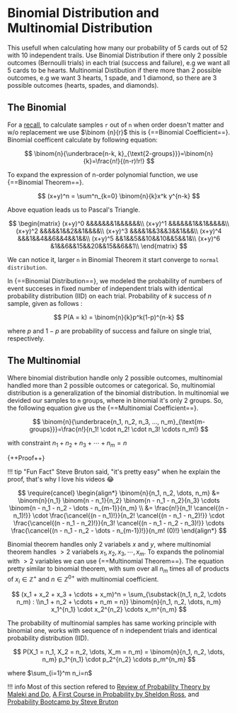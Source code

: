 # **Binomial Distribution and Multinomial Distribution**

This usefull when calculating how many our probability of 5 cards out of 52 with 10 independent trails. Use Binomial Distribution if there only 2 possible outcomes (Bernoulli trials) in each trial (success and failure), e.g we want all 5 cards to be hearts. Multinomial Distibution if there more than 2 possible outcomes, e.g we want 3 hearts, 1 spade, and 1 diamond, so there are 3 possible outcomes (hearts, spades, and diamonds).

## **The Binomial**

For a [recall](../intro_probs/), to calculate samples `r` out of `n` when order doesn't matter and w/o replacement we use $\binom {n}{r}$ this is {==Binomial Coefficient==}. Binomial coefficent calculate by following equation: 

$$
\binom{n}{\underbrace{n-k, k}_{\text{2-groups}}}=\binom{n}{k}=\frac{n!}{(n-r)!r!}
$$

To expand the expression of n-order polynomial function, we use {==Binomial Theorem==}.

$$
(x+y)^n = \sum^n_{k=0} \binom{n}{k}x^k y^{n-k}
$$

Above equation leads us to Pascal's Triangle.

$$
\begin{matrix}
(x+y)^0 &&&&&&&1&&&&&&\\
(x+y)^1 &&&&&&1&&1&&&&&\\
(x+y)^2 &&&&&1&&2&&1&&&&\\
(x+y)^3 &&&&1&&3&&3&&1&&&\\
(x+y)^4 &&&1&&4&&6&&4&&1&&\\
(x+y)^5 &&1&&5&&10&&10&&5&&1&\\
(x+y)^6 &1&&6&&15&&20&&15&&6&&1\\
\end{matrix}
$$

We can notice it, larger `n` in Binomial Theorem it start converge to `normal distribution`.

In {==Binomial Distribution==}, we modeled the probability of numbers of event succeses in fixed number of independent trials with identical probability distribution (IID) on each trial. Probability of $k$ success of $n$ sample, given as follows :

$$
P(A = k) = \binom{n}{k}p^k(1-p)^{n-k}
$$

where $p$ and $1-p$ are probability of success and failure on single trial, respectively.

## **The Multinomial**

Where binomial distribution handle only 2 possible outcomes, multinomial handled more than 2 possible outcomes or categorical. So, multinomial distribution is a generalization of the binomial distribution. In multinomial we devided our samples to `m` groups, where in binomial it's only 2 groups. So, the following equation give us the {==Multinomial Coefficient==}.

$$
\binom{n}{\underbrace{n_1, n_2, n_3, ..., n_m}_{\text{m-groups}}}=\frac{n!}{n_1! \cdot n_2! \cdot n_3! \cdots n_m!}
$$

with constraint $n_1 + n_2 + n_3 + \cdots + n_m = n$

{++Proof++}

!!! tip "Fun Fact"
    Steve Bruton said, "it's pretty easy" when he explain the proof, that's why I love his videos 😂

$$
\require{cancel}
\begin{align*}
\binom{n}{n_1, n_2, \dots, n_m} &= \binom{n}{n_1} \binom{n - n_1}{n_2} \binom{n - n_1 - n_2}{n_3} \cdots \binom{n - n_1 - n_2 - \dots - n_{m-1}}{n_m} \\
&= \frac{n!}{n_1! \cancel{(n - n_1)!}} \cdot \frac{\cancel{(n - n_1)!}}{n_2! \cancel{(n - n_1 - n_2)!}} \cdot \frac{\cancel{(n - n_1 - n_2)!}}{n_3! \cancel{(n - n_1 - n_2 - n_3)!}} \cdots \frac{\cancel{(n - n_1 - n_2 - \dots - n_{m-1})!}}{n_m! (0)!}
\end{align*}
$$

Binomial theorem handles only 2 variabels $x$ and $y$, where multinomial theorem handles $>2$ variabels $x_1, x_2, x_3, \cdots, x_m$. To expands the polinomial with $>2$ variables we can use {==Multinomial Theorem==}. The equation pretty similar to binomial theorem, with sum over all $n_m$ times all of products of $x_i \in \mathbb{Z}^{+}$ and $n\in\mathbb{Z}^{0+}$ with multinomial coefficient.

$$
(x_1 + x_2 + x_3 + \cdots + x_m)^n = \sum_{\substack{(n_1, n_2, \cdots n_m) : \\n_1 + n_2 + \cdots + n_m = n}} \binom{n}{n_1, n_2, \dots, n_m} x_1^{n_1} \cdot x_2^{n_2} \cdots x_m^{n_m}
$$

The probability of multinomial samples has same working principle with binomial one, works with sequence of n independent trials and identical probability distribution (IID). 

$$
P(X_1 = n_1, X_2 = n_2, \dots, X_m = n_m) = \binom{n}{n_1, n_2, \dots, n_m} p_1^{n_1} \cdot p_2^{n_2} \cdots p_m^{n_m}
$$

where $\sum_{i=1}^m n_i=n$


!!! info
    Most of this section refered to [Review of Probability Theory by Maleki and Do](https://cs229.stanford.edu/section/cs229-prob.pdf), [A First Course in Probability by Sheldon Ross](https://www.cs.utexas.edu/~abdonm/SDS%20321/a_first_course_in_probability.pdf), and [Probability Bootcamp by Steve Bruton](https://www.youtube.com/watch?v=sQqniayndb4&list=PLMrJAkhIeNNR3sNYvfgiKgcStwuPSts9V)